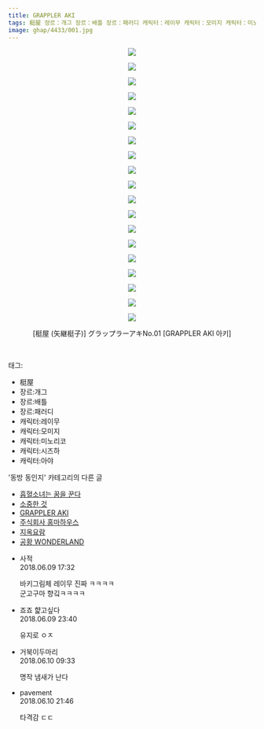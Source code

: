 ```yaml
---
title: GRAPPLER AKI
tags: 梃屋 장르：개그 장르：배틀 장르：패러디 캐릭터：레이무 캐릭터：모미지 캐릭터：미노리코 캐릭터：시즈하 캐릭터：아야 矢継梃子 동방_동인지
image: ghap/4433/001.jpg
---
```

<div class="article">
<p style="text-align: center; clear: none; float: none;"><img src="{{ site.nasurl }}/ghap/4433/001.jpg"/></p>
<p style="text-align: center; clear: none; float: none;"><img src="{{ site.nasurl }}/ghap/4433/002.jpg"/></p>
<p style="text-align: center; clear: none; float: none;"><img src="{{ site.nasurl }}/ghap/4433/003.jpg"/></p>
<p style="text-align: center; clear: none; float: none;"><img src="{{ site.nasurl }}/ghap/4433/004.jpg"/></p>
<p style="text-align: center; clear: none; float: none;"><img src="{{ site.nasurl }}/ghap/4433/005.jpg"/></p>
<p style="text-align: center; clear: none; float: none;"><img src="{{ site.nasurl }}/ghap/4433/006.jpg"/></p>
<p style="text-align: center; clear: none; float: none;"><img src="{{ site.nasurl }}/ghap/4433/007.jpg"/></p>
<p style="text-align: center; clear: none; float: none;"><img src="{{ site.nasurl }}/ghap/4433/008.jpg"/></p>
<p style="text-align: center; clear: none; float: none;"><img src="{{ site.nasurl }}/ghap/4433/009.jpg"/></p>
<p style="text-align: center; clear: none; float: none;"><img src="{{ site.nasurl }}/ghap/4433/010.jpg"/></p>
<p style="text-align: center; clear: none; float: none;"><img src="{{ site.nasurl }}/ghap/4433/011.jpg"/></p>
<p style="text-align: center; clear: none; float: none;"><img src="{{ site.nasurl }}/ghap/4433/012.jpg"/></p>
<p style="text-align: center; clear: none; float: none;"><img src="{{ site.nasurl }}/ghap/4433/013.jpg"/></p>
<p style="text-align: center; clear: none; float: none;"><img src="{{ site.nasurl }}/ghap/4433/014.jpg"/></p>
<p style="text-align: center; clear: none; float: none;"><img src="{{ site.nasurl }}/ghap/4433/015.jpg"/></p>
<p style="text-align: center; clear: none; float: none;"><img src="{{ site.nasurl }}/ghap/4433/016.jpg"/></p>
<p style="text-align: center; clear: none; float: none;"><img src="{{ site.nasurl }}/ghap/4433/017.jpg"/></p>
<p style="text-align: center; clear: none; float: none;"><img src="{{ site.nasurl }}/ghap/4433/018.jpg"/></p>
<p style="text-align: center; clear: none; float: none;"><img src="{{ site.nasurl }}/ghap/4433/019.jpg"/></p>
<p style="text-align: center; clear: none; float: none;">[梃屋 (矢継梃子)] グラップラーアキNo.01 [GRAPPLER AKI 아키]</p>
<p><br/></p>
</div><div class="tagTrail">
<p>태그: </p>
<ul>
<li>梃屋</li>
<li>장르:개그</li>
<li>장르:배틀</li>
<li>장르:패러디</li>
<li>캐릭터:레이무</li>
<li>캐릭터:모미지</li>
<li>캐릭터:미노리코</li>
<li>캐릭터:시즈하</li>
<li>캐릭터:아야</li>
</ul>
</div><div class="another">
<p>'동방 동인지' 카테고리의 다른 글</p>
<ul>
<li><a href="/2018-06-09-ghap_4437">흡혈소녀는 꿈을 꾼다</a></li>
<li><a href="/2018-06-09-ghap_4435">소중한 것</a></li>
<li><a href="/2018-06-09-ghap_4433">GRAPPLER AKI</a></li>
<li><a href="/2018-06-09-ghap_4431">주식회사 홍마하우스</a></li>
<li><a href="/2018-06-09-ghap_4430">지옥요람</a></li>
<li><a href="/2018-06-09-ghap_4429">공황 WONDERLAND</a></li>
</ul>
</div><div class="cb_module cb_fluid">
<div class="cb_wrt cb_profile">
<div class="comment">
<ul>
<li class="cb_thumb_off" id="comment15268499">
<div class="cb_comment_area">
<div class="cb_info_area">
<div class="cb_section">
<span class="cb_nick_name">사적</span>
</div>
<div class="cb_section">
<span class="cb_date">2018.06.09 17:32 </span>
</div>
</div>
<div class="cb_dsc_comment">
<p class="cb_dsc">
											바키그림체 레이무 진짜 ㅋㅋㅋㅋ<br/>
군고구마 향깈ㅋㅋㅋㅋ
										</p>
</div>
</div></li>
<li class="cb_thumb_off" id="comment15268616">
<div class="cb_comment_area">
<div class="cb_info_area">
<div class="cb_section">
<span class="cb_nick_name">죠죠 햝고싶다</span>
</div>
<div class="cb_section">
<span class="cb_date">2018.06.09 23:40 </span>
</div>
</div>
<div class="cb_dsc_comment">
<p class="cb_dsc">
											유지로 ㅇㅈ
										</p>
</div>
</div></li>
<li class="cb_thumb_off" id="comment15268759">
<div class="cb_comment_area">
<div class="cb_info_area">
<div class="cb_section">
<span class="cb_nick_name">거북이두마리</span>
</div>
<div class="cb_section">
<span class="cb_date">2018.06.10 09:33 </span>
</div>
</div>
<div class="cb_dsc_comment">
<p class="cb_dsc">
											명작 냄새가 난다<br/>
</p>
</div>
</div></li>
<li class="cb_thumb_off" id="comment15268948">
<div class="cb_comment_area">
<div class="cb_info_area">
<div class="cb_section">
<span class="cb_nick_name">pavement</span>
</div>
<div class="cb_section">
<span class="cb_date">2018.06.10 21:46 </span>
</div>
</div>
<div class="cb_dsc_comment">
<p class="cb_dsc">
											타격감 ㄷㄷ
										</p>
</div>
</div></li>
</ul>
</div>
</div><!-- commentList close -->
</div>
